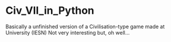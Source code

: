 # Civ_VII_in_Python
Basically a unfinished version of a Civilisation-type game made at University (IESN)
Not very interesting but, oh well...
